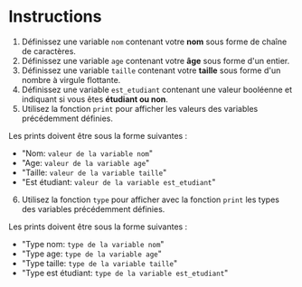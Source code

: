 # Instructions

1. Définissez une variable `nom` contenant votre **nom** sous forme de chaîne de caractères.
2. Définissez une variable `age` contenant votre **âge** sous forme d'un entier.
3. Définissez une variable `taille` contenant votre **taille** sous forme d'un nombre à virgule flottante.
4. Définissez une variable `est_etudiant` contenant une valeur booléenne et indiquant si vous êtes **étudiant ou non**.
5. Utilisez la fonction `print` pour afficher les valeurs des variables précédemment définies.

Les prints doivent être sous la forme suivantes :

- "Nom: `valeur de la variable nom`"
- "Age: `valeur de la variable age`"
- "Taille: `valeur de la variable taille`"
- "Est étudiant: `valeur de la variable est_etudiant`"

6. Utilisez la fonction `type` pour afficher avec la fonction `print` les types des variables précédemment définies.

Les prints doivent être sous la forme suivantes :

- "Type nom: `type de la variable nom`"
- "Type age: `type de la variable age`"
- "Type taille: `type de la variable taille`"
- "Type est étudiant: `type de la variable est_etudiant`"
